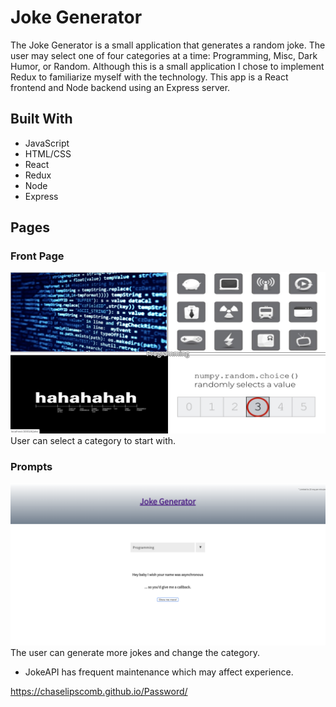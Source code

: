 # Joke Generator

The Joke Generator is a small application that generates a random joke. The user may select one of four categories at a time: Programming, Misc, Dark Humor, or Random. Although this is a small application I chose to implement Redux to familiarize myself with the technology. This app is a React frontend and Node backend using an Express server. 

## Built With

* JavaScript
* HTML/CSS
* React
* Redux
* Node
* Express

## Pages


### Front Page
![Screenshot](homepage.png)
User can select a category to start with.


### Prompts
![Screenshot](jokepage.png)
The user can generate more jokes and change the category.

* JokeAPI has frequent maintenance which may affect experience.

https://chaselipscomb.github.io/Password/